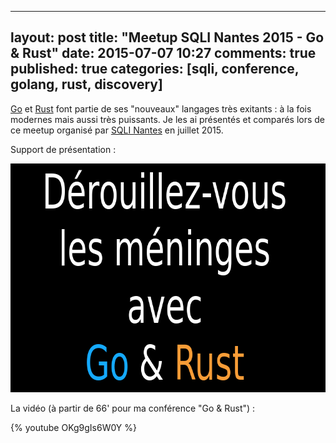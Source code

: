 
---
layout: post
title: "Meetup SQLI Nantes 2015 - Go & Rust"
date: 2015-07-07 10:27
comments: true
published: true
categories: [sqli, conference, golang, rust, discovery]
---

[Go](https://golang.org/) et [Rust](https://www.rust-lang.org/) font partie de ses "nouveaux" langages très exitants : à la fois modernes mais aussi très puissants.
Je les ai présentés et comparés lors de ce meetup organisé par [SQLI Nantes](http://www.sqli.com/) en juillet 2015.

Support de présentation :

[<img src="/images/prez-meetup-sqli-go-rust/cover.png" width="752" height="366" alt='Support de présentation de la conférence' target='_blank'>](http://blog.dlecan.com/meetupsqlinantes2015-prez/)

La vidéo (à partir de 66' pour ma conférence "Go & Rust") :

{% youtube OKg9gIs6W0Y %}
